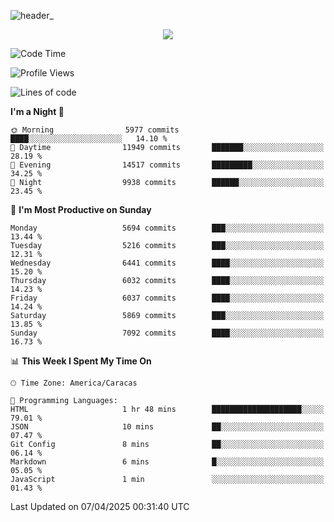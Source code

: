 ![header_](https://github.com/user-attachments/assets/4010d822-ccdc-4198-b608-18c773338d18)


<p align="center">
  <a href="http://www.github.com/thevacs">
    <img src="https://github-readme-streak-stats.herokuapp.com/?user=thevacs&stroke=ffffff&background=1c1917&ring=0891b2&fire=0891b2&currStreakNum=ffffff&currStreakLabel=0891b2&sideNums=ffffff&sideLabels=ffffff&dates=ffffff&hide_border=true" />
  </a>
</p>

<!--START_SECTION:waka-->
![Code Time](http://img.shields.io/badge/Code%20Time-3%2C358%20hrs%2054%20mins-blue)

![Profile Views](http://img.shields.io/badge/Profile%20Views-1-blue)

![Lines of code](https://img.shields.io/badge/From%20Hello%20World%20I%27ve%20Written-5.2%20million%20lines%20of%20code-blue)

**I'm a Night 🦉** 

```text
🌞 Morning                5977 commits        ████░░░░░░░░░░░░░░░░░░░░░   14.10 % 
🌆 Daytime                11949 commits       ███████░░░░░░░░░░░░░░░░░░   28.19 % 
🌃 Evening                14517 commits       █████████░░░░░░░░░░░░░░░░   34.25 % 
🌙 Night                  9938 commits        ██████░░░░░░░░░░░░░░░░░░░   23.45 % 
```
📅 **I'm Most Productive on Sunday** 

```text
Monday                   5694 commits        ███░░░░░░░░░░░░░░░░░░░░░░   13.44 % 
Tuesday                  5216 commits        ███░░░░░░░░░░░░░░░░░░░░░░   12.31 % 
Wednesday                6441 commits        ████░░░░░░░░░░░░░░░░░░░░░   15.20 % 
Thursday                 6032 commits        ████░░░░░░░░░░░░░░░░░░░░░   14.23 % 
Friday                   6037 commits        ████░░░░░░░░░░░░░░░░░░░░░   14.24 % 
Saturday                 5869 commits        ███░░░░░░░░░░░░░░░░░░░░░░   13.85 % 
Sunday                   7092 commits        ████░░░░░░░░░░░░░░░░░░░░░   16.73 % 
```


📊 **This Week I Spent My Time On** 

```text
🕑︎ Time Zone: America/Caracas

💬 Programming Languages: 
HTML                     1 hr 48 mins        ████████████████████░░░░░   79.01 % 
JSON                     10 mins             ██░░░░░░░░░░░░░░░░░░░░░░░   07.47 % 
Git Config               8 mins              ██░░░░░░░░░░░░░░░░░░░░░░░   06.14 % 
Markdown                 6 mins              █░░░░░░░░░░░░░░░░░░░░░░░░   05.05 % 
JavaScript               1 min               ░░░░░░░░░░░░░░░░░░░░░░░░░   01.43 % 
```


 Last Updated on 07/04/2025 00:31:40 UTC
<!--END_SECTION:waka-->

